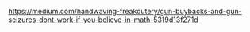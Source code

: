 https://medium.com/handwaving-freakoutery/gun-buybacks-and-gun-seizures-dont-work-if-you-believe-in-math-5319d13f271d
